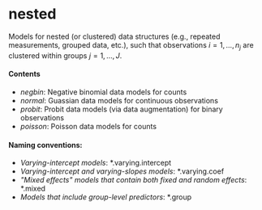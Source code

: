 # nested

Models for nested (or clustered) data structures (e.g., repeated measurements, grouped data, etc.), such that observations $i=1,\ldots,n_{j}$ are clustered within groups $j=1,\ldots,J$. 

#### Contents
- *negbin*: Negative binomial data models for counts
- *normal*: Guassian data models for continuous observations
- *probit*: Probit data models (via data augmentation) for binary observations
- *poisson*: Poisson data models for counts

#### Naming conventions:
- *Varying-intercept models*: *.varying.intercept
- *Varying-intercept and varying-slopes models*: *.varying.coef
- *"Mixed effects" models that contain both fixed and random effects*: *.mixed
- *Models that include group-level predictors*: *.group
